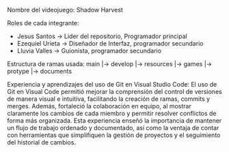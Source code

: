 Nombre del videojuego: Shadow Harvest

Roles de cada integrante:
- Jesus Santos -> Lider del repositorio, Programador principal
- Ezequiel Urieta -> Diseñador de Interfaz, programador secundario
- Lluvia Valles -> Guionista, programador secundario

Estructura de ramas usada:
main
    |-> develop
            |-> resources
            |-> games
            |-> protype
            |-> documents

Experiencia y aprendizajes del uso de Git en Visual Studio Code:
El uso de Git en Visual Code permitió mejorar la comprensión del control de versiones de manera visual e intuitiva, facilitando la creación de ramas, commits y merges. Además, fortaleció la colaboración en equipo, al mostrar claramente los cambios de cada miembro y permitir resolver conflictos de forma más organizada. Esta experiencia enseñó la importancia de mantener un flujo de trabajo ordenado y documentado, así como la ventaja de contar con herramientas que simplifiquen la gestión de proyectos y el seguimiento del historial de cambios.
